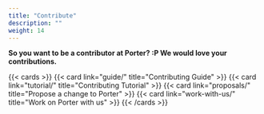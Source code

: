 ```yaml
---
title: "Contribute"
description: ""
weight: 14
---
```


**So you want to be a contributor at Porter? :P We would love your contributions.**

{{< cards >}}
{{< card link="guide/" title="Contributing Guide" >}}
{{< card link="tutorial/" title="Contributing Tutorial" >}}
{{< card link="proposals/" title="Propose a change to Porter" >}}
{{< card link="work-with-us/" title="Work on Porter with us" >}}
{{< /cards >}}
